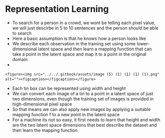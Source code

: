 # Representation Learning

* To search for a person in a crowd, we wont be telling each pixel value, we will just descirbe in 5 to 10 sentences and the person should be able to search
* Here a basic assumption is that he knows how a person looks like
* We describe each observation in the training set using some lower-dimensional latent space and then learn a mapping function that can take a point in the latent space and map it to a point in the original domain
*

    <figure><img src="../../.gitbook/assets/image (5) (1) (1) (1) (1).png" alt=""><figcaption></figcaption></figure>
* Each tin box can be represented using width and height
* We can convert each image of a tin to a point in a latent space of just two dimensions, even though the training set of images is provided in high-dimensional pixel space
* So that means we can also apply new images by applying a suitable mapping function f to a new point in the latent space
* For a machine its not so easy, it first needs to learn that height and width are the two latent space dimensions that best describe the dataset and then learn the mapping function
